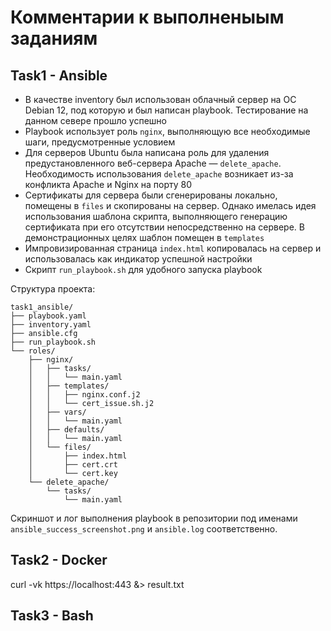 # Комментарии к выполненыым заданиям

## Task1 - Ansible

- В качестве inventory был использован облачный сервер на ОС Debian 12, под которую и был написан playbook. Тестирование на данном севере прошло успешно
- Playbook использует роль `nginx`, выполняющую все необходимые шаги, предусмотренные условием
- Для серверов Ubuntu была написана роль для удаления предустановленного веб-сервера Apache — `delete_apache`. Необходимость использования `delete_apache` возникает из-за конфликта Apache и Nginx на порту 80
- Сертификаты для сервера были сгенерированы локально, помещены в `files` и скопированы на сервер. Однако имелась идея использования шаблона скрипта, выполняющего генерацию сертификата при его отсутствии непосредственно на сервере. В демонстрационных целях шаблон помещен в `templates`
- Импровизированная страница `index.html` копировалась на сервер и использовалась как индикатор успешной настройки
- Скрипт `run_playbook.sh` для удобного запуска playbook

Структура проекта:
```
task1_ansible/
├── playbook.yaml
├── inventory.yaml
├── ansible.cfg
├── run_playbook.sh
└── roles/
    ├── nginx/
    │   ├── tasks/
    │   │   └── main.yaml
    │   ├── templates/
    │   │   ├── nginx.conf.j2
    │   │   └── cert_issue.sh.j2
    │   ├── vars/
    │   │   └── main.yaml
    │   ├── defaults/
    │   │   └── main.yaml
    │   └── files/
    │       ├── index.html
    │       ├── cert.crt
    │       └── cert.key
    └── delete_apache/
        └── tasks/
            └── main.yaml
```
Скриншот и лог выполнения playbook в репозитории под именами `ansible_success_screenshot.png` и `ansible.log` соответственно.

## Task2 - Docker

curl -vk https://localhost:443 &> result.txt

## Task3 - Bash

